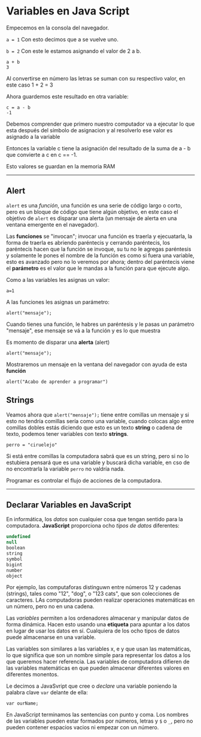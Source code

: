 # Variables en Java Script

Empecemos en la consola del navegador.

`a = 1`
Con esto decimos que a se vuelve uno.

`b = 2`
Con este le estamos asignando el valor de 2 a b.

    a + b
    3
Al convertirse en número las letras se suman con su respectivo valor, en este caso 1 + 2 = 3

Ahora guardemos este resultado en otra variable:

    c = a - b
    -1
Debemos comprender que primero nuestro computador va a ejecutar lo que esta después del símbolo de asignacion y al resolverlo ese valor es asignado a la variable

Entonces la variable c tiene la asignación del resultado de la suma de a - b que convierte a c en c == -1.

Esto valores se guardan en la memoria RAM

---
## Alert

`alert` es una *función*, una función es una serie de código largo o corto, pero es un bloque de código que tiene algún objetivo, en este caso el objetivo de `alert` es disparar una alerta (un mensaje de alerta en una ventana emergente en el navegador).

Las **funciones** se "invocan"; invocar una función es traerla y ejecuatarla, la forma de traerla es abriendo paréntecis y cerrando paréntecis, los paréntecis hacen que la función se invoque, su tu no le agregas paréntesis y solamente le pones el nombre de la función es como si fuera una variable, esto es avanzado pero no lo veremos por ahora; dentro del paréntecis viene el **parámetro** es el valor que le mandas a la función para que ejecute algo.

Como a las variables les asignas un valor:

    a=1

A las funciones les asignas un parámetro:

    alert("mensaje");

Cuando tienes una función, le habres un paréntesis y le pasas un parámetro "mensaje", ese mensaje se vá a la función y es lo que muestra

Es momento de disparar una **alerta** (alert)

    alert("mensaje");

Mostraremos un mensaje en la ventana del navegador con ayuda de esta **función**

    alert("Acabo de aprender a programar")

## Strings

Veamos ahora que `alert("mensaje");` tiene entre comillas un mensaje y si esto no tendría comillas sería como una variable, cuando colocas algo entre comillas dobles estás diciendo que esto es un texto **string** o cadena de texto, podemos tener variables con texto **strings**.

    perro = "ciruelejo"

Si está entre comillas la computadora sabrá que es un string, pero si no lo estubiera pensará que es una variable y buscará dicha variable, en cso de no encontrarla la variable `perro` no valdría nada.

Programar es controlar el flujo de acciones de la computadora.

---
## Declarar Variables en JavaScript

En informática, los *datos* son cualquier cosa que tengan sentido para la computadora. **JavaScript** proporciona ocho *tipos de datos* diferentes:
~~~JavaScript
undefined
null
boolean
string
symbol
bigint
number
object
~~~

Por ejemplo, las computaforas distinguwn entre números 12 y cadenas (strings), tales como "12", "dog", o "123 cats", que son colecciones de caracteres. LAs computadoras pueden realizar operaciones matemáticas en un número, pero no en una cadena.

Las *variables* permiten a los ordenadores almacenar y manipular datos de forma dinámica. Hacen esto usando una **etiqueta** para apuntar a los datos en lugar de usar los datos en sí. Cualquiera de los ocho tipos de datos puede almacenarse en una variable.

Las variables son similares a las variables x, e y que usan las matemáticas, lo que significa que son un nombre simple para representar los datos a los que queremos hacer referencia. Las variables de computadora difieren de las variables matemáticas en que pueden almacenar diferentes valores en diferentes monentos.

Le decimos a JavaSvript que cree o *declare* una variable poniendo la palabra clave `var` delante de ella:

    var ourName;

En JavaScript terminamos las sentencias con punto y coma. Los nombres de las variables pueden estar formados por números, letras y `$` o `_`, pero no pueden contener espacios vacios ni empezar con un número.